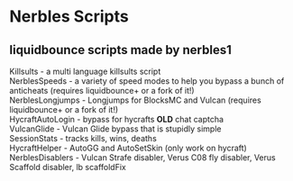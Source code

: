 # Nerbles Scripts

## liquidbounce scripts made by nerbles1

Killsults - a multi language killsults script  
NerblesSpeeds - a variety of speed modes to help you bypass a bunch of anticheats (requires liquidbounce+ or a fork of it!)  
NerblesLongjumps - Longjumps for BlocksMC and Vulcan (requires liquidbounce+ or a fork of it!)  
HycraftAutoLogin - bypass for hycrafts **OLD** chat captcha  
VulcanGlide - Vulcan Glide bypass that is stupidly simple  
SessionStats - tracks kills, wins, deaths  
HycraftHelper - AutoGG and AutoSetSkin (only work on hycraft)  
NerblesDisablers - Vulcan Strafe disabler, Verus C08 fly disabler, Verus Scaffold disabler, lb scaffoldFix  
